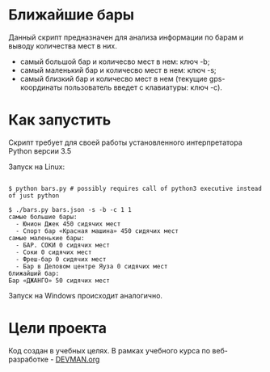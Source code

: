 # Ближайшие бары

Данный скрипт предназначен для анализа информации по барам и выводу количества мест в них.

- самый большой бар и количесво мест в нем: ключ -b;
- самый маленький бар и количесво мест в нем: ключ -s;
- самый близкий бар и количесво мест в нем (текущие gps-координаты пользователь введет с клавиатуры: ключ -с).

# Как запустить

Скрипт требует для своей работы установленного интерпретатора Python версии 3.5

Запуск на Linux:

```#!bash

$ python bars.py # possibly requires call of python3 executive instead of just python

$ ./bars.py bars.json -s -b -c 1 1
самые большие бары:
  - Юнион Джек 450 сидячих мест
  - Спорт бар «Красная машина» 450 сидячих мест
самые маленькие бары:
  - БАР. СОКИ 0 сидячих мест
  - Соки 0 сидячих мест
  - Фреш-бар 0 сидячих мест
  - Бар в Деловом центре Яуза 0 сидячих мест
ближайший бар:
Бар «ДЖАНГО» 50 сидячих мест

```

Запуск на Windows происходит аналогично.

# Цели проекта

Код создан в учебных целях. В рамках учебного курса по веб-разработке - [DEVMAN.org](https://devman.org)
